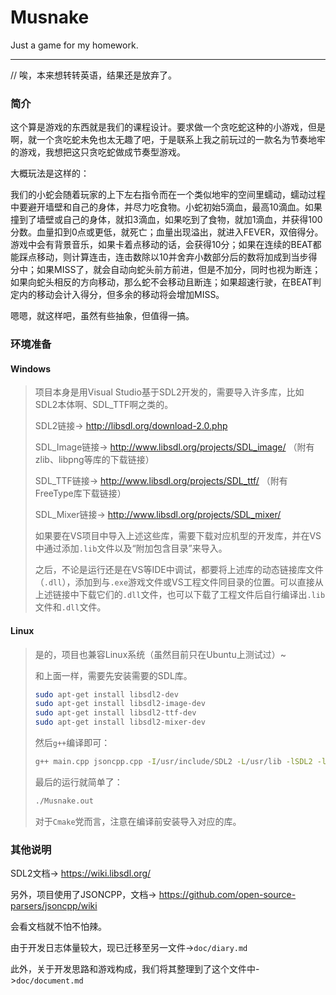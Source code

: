 # Musnake

Just a game for my homework.

---

// 唉，本来想转转英语，结果还是放弃了。

### 简介

这个算是游戏的东西就是我们的课程设计。要求做一个贪吃蛇这种的小游戏，但是啊，就一个贪吃蛇未免也太无趣了吧，于是联系上我之前玩过的一款名为节奏地牢的游戏，我想把这只贪吃蛇做成节奏型游戏。

大概玩法是这样的：

我们的小蛇会随着玩家的上下左右指令而在一个类似地牢的空间里蠕动，蠕动过程中要避开墙壁和自己的身体，并尽力吃食物。小蛇初始5滴血，最高10滴血。如果撞到了墙壁或自己的身体，就扣3滴血，如果吃到了食物，就加1滴血，并获得100分数。血量扣到0点或更低，就死亡；血量出现溢出，就进入FEVER，双倍得分。游戏中会有背景音乐，如果卡着点移动的话，会获得10分；如果在连续的BEAT都能踩点移动，则计算连击，连击数除以10并舍弃小数部分后的数将加成到当步得分中；如果MISS了，就会自动向蛇头前方前进，但是不加分，同时也视为断连；如果向蛇头相反的方向移动，那么蛇不会移动且断连；如果超速行驶，在BEAT判定内的移动会计入得分，但多余的移动将会增加MISS。

嗯嗯，就这样吧，虽然有些抽象，但值得一搞。

### 环境准备

#### Windows
>项目本身是用Visual Studio基于SDL2开发的，需要导入许多库，比如SDL2本体啊、SDL_TTF啊之类的。
>
>SDL2链接-> http://libsdl.org/download-2.0.php
>
>SDL_Image链接-> http://www.libsdl.org/projects/SDL_image/ （附有zlib、libpng等库的下载链接）
>
>SDL_TTF链接-> http://www.libsdl.org/projects/SDL_ttf/ （附有FreeType库下载链接）
>
>SDL_Mixer链接-> http://www.libsdl.org/projects/SDL_mixer/
>
>如果要在VS项目中导入上述这些库，需要下载对应机型的开发库，并在VS中通过添加`.lib`文件以及“附加包含目录”来导入。
>
>之后，不论是运行还是在VS等IDE中调试，都要将上述库的动态链接库文件（`.dll`），添加到与`.exe`游戏文件或VS工程文件同目录的位置。可以直接从上述链接中下载它们的`.dll`文件，也可以下载了工程文件后自行编译出`.lib`文件和`.dll`文件。

#### Linux
>
>是的，项目也兼容Linux系统（虽然目前只在Ubuntu上测试过）~
>
>和上面一样，需要先安装需要的SDL库。
>
>```bash
>sudo apt-get install libsdl2-dev
>sudo apt-get install libsdl2-image-dev
>sudo apt-get install libsdl2-ttf-dev
>sudo apt-get install libsdl2-mixer-dev
>```
>
>然后`g++`编译即可：
>
>```bash
>g++ main.cpp jsoncpp.cpp -I/usr/include/SDL2 -L/usr/lib -lSDL2 -lSDL2_image -lSDL2_mixer -lSDL2_ttf -oMusnake.out
>```
>
>最后的运行就简单了：
>
>
> ```bash
> ./Musnake.out
> ```
> 
> 对于`Cmake`党而言，注意在编译前安装导入对应的库。
> 

### 其他说明


SDL2文档-> https://wiki.libsdl.org/

另外，项目使用了JSONCPP，文档-> https://github.com/open-source-parsers/jsoncpp/wiki

会看文档就不怕不怕辣。

由于开发日志体量较大，现已迁移至另一文件->`doc/diary.md`

此外，关于开发思路和游戏构成，我们将其整理到了这个文件中->`doc/document.md`

